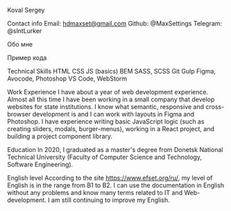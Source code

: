 Koval Sergey

Contact info
Email: hdmaxset@gmail.com
Github: @MaxSettings
Telegram: @slntLurker

Обо мне


Пример кода



Technical Skills
HTML
CSS
JS (basics)
BEM
SASS, SCSS
Git
Gulp
Figma, Avocode, Photoshop
VS Code, WebStorm

Work Experience
I have about a year of web development experience. Almost all this time I have been working in a small company that develop websites for state institutions. I know what semantic, responsive and cross-browser development is and I can work with layouts in Figma and Photoshop. I have experience writing basic JavaScript logic (such as creating sliders, modals, burger-menus), working in a React project, and building a project component library.

Education
In 2020, I graduated as a master's degree from Donetsk National Technical University (Faculty of Computer Science and Technology, Software Engineering).

English level
According to the site https://www.efset.org/ru/, my level of English is in the range from B1 to B2. I can use the documentation in English without any problems and know many terms related to IT and Web-development. I am still continuing to improve my English.